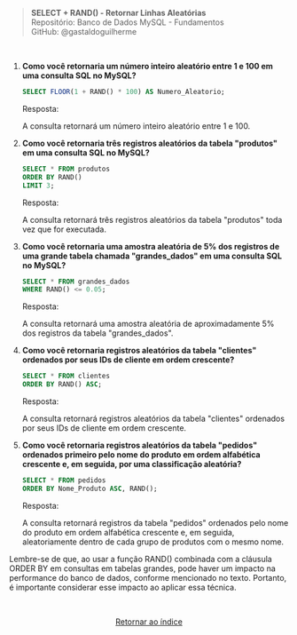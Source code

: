 > **SELECT + RAND() - Retornar Linhas Aleatórias**     
> Repositório: Banco de Dados MySQL - Fundamentos  
> GitHub: @gastaldoguilherme

&nbsp;

1. **Como você retornaria um número inteiro aleatório entre 1 e 100 em uma consulta SQL no MySQL?**

   ```sql
   SELECT FLOOR(1 + RAND() * 100) AS Numero_Aleatorio;
   ```

   Resposta:

   A consulta retornará um número inteiro aleatório entre 1 e 100.

2. **Como você retornaria três registros aleatórios da tabela "produtos" em uma consulta SQL no MySQL?**

   ```sql
   SELECT * FROM produtos
   ORDER BY RAND()
   LIMIT 3;
   ```

   Resposta:

   A consulta retornará três registros aleatórios da tabela "produtos" toda vez que for executada.

3. **Como você retornaria uma amostra aleatória de 5% dos registros de uma grande tabela chamada "grandes_dados" em uma consulta SQL no MySQL?**

   ```sql
   SELECT * FROM grandes_dados
   WHERE RAND() <= 0.05;
   ```

   Resposta:

   A consulta retornará uma amostra aleatória de aproximadamente 5% dos registros da tabela "grandes_dados".

4. **Como você retornaria registros aleatórios da tabela "clientes" ordenados por seus IDs de cliente em ordem crescente?**

   ```sql
   SELECT * FROM clientes
   ORDER BY RAND() ASC;
   ```

   Resposta:

   A consulta retornará registros aleatórios da tabela "clientes" ordenados por seus IDs de cliente em ordem crescente.

5. **Como você retornaria registros aleatórios da tabela "pedidos" ordenados primeiro pelo nome do produto em ordem alfabética crescente e, em seguida, por uma classificação aleatória?**

   ```sql
   SELECT * FROM pedidos
   ORDER BY Nome_Produto ASC, RAND();
   ```

   Resposta:

   A consulta retornará registros da tabela "pedidos" ordenados pelo nome do produto em ordem alfabética crescente e, em seguida, aleatoriamente dentro de cada grupo de produtos com o mesmo nome.

Lembre-se de que, ao usar a função RAND() combinada com a cláusula ORDER BY em consultas em tabelas grandes, pode haver um impacto na performance do banco de dados, conforme mencionado no texto. Portanto, é importante considerar esse impacto ao aplicar essa técnica.

&nbsp;    

<div align="center">
   
[Retornar ao índice](/README.md)

</div>